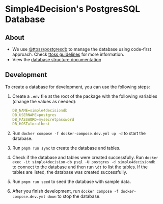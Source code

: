 # Simple4Decision's PostgresSQL Database

## About

- We use [@ttoss/postgresdb](https://ttoss.dev/docs/modules/packages/postgresdb/) to manage the database using code-first approach. Check [ttoss guidelines](https://ttoss.dev/docs/engineering/guidelines/postgresdb) for more information.
- View the [database structure documentation](./DATABASE.md)

## Development

To create a database for development, you can use the following steps:

1. Create a `.env` file at the root of the package with the following variables (change the values as needed):

   ```yaml
   DB_NAME=simple4decisiondb
   DB_USERNAME=postgres
   DB_PASSWORD=mysecretpassword
   DB_HOST=localhost
   ```

1. Run `docker compose -f docker-compose.dev.yml up -d` to start the database.

1. Run `pnpm run sync` to create the database and tables.

1. Check if the database and tables were created successfully. Run `docker exec -it simple4decision-db psql -U postgres -d simple4decisiondb` to connect to the database and then run `\dt` to list the tables. If the tables are listed, the database was created successfully.

1. Run `pnpm run seed` to seed the database with sample data.

1. After you finish development, run `docker compose -f docker-compose.dev.yml down` to stop the database.
